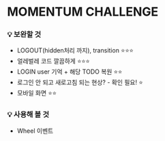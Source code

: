 # MOMENTUM CHALLENGE

### 💡 보완할 것   
- LOGOUT(hidden처리 까지), transition ⭐⭐⭐    
- 얼레벌레 코드 깔끔하게 ⭐⭐⭐    
- LOGIN user 기억 + 해당 TODO 복원 ⭐⭐    
- 로그인 안 되고 새로고침 되는 현상? - 확인 필요! ⭐   
- 모바일 화면 ⭐️⭐️     
   
   
### 💡 사용해 볼 것 
   - Wheel 이벤트
